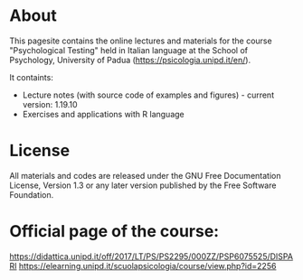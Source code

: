 # About 
This pagesite contains the online lectures and materials for the course "Psychological Testing" held in Italian language at the School of Psychology, University of Padua (https://psicologia.unipd.it/en/).

It containts:
- Lecture notes (with source code of examples and figures) - current version: 1.19.10
- Exercises and applications with R language 

# License
All materials and codes are released under the GNU Free Documentation License, Version 1.3 or any later version published by the Free Software Foundation.

# Official page of the course:
https://didattica.unipd.it/off/2017/LT/PS/PS2295/000ZZ/PSP6075525/DISPARI
https://elearning.unipd.it/scuolapsicologia/course/view.php?id=2256
